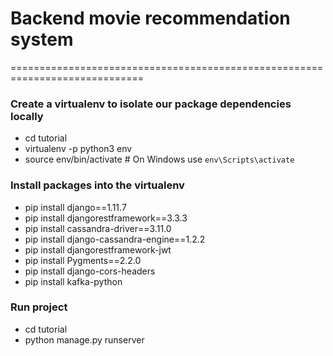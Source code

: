 # Backend movie recommendation system
=============================================================================
### Create a virtualenv to isolate our package dependencies locally
- cd tutorial
- virtualenv -p python3 env
- source env/bin/activate  # On Windows use `env\Scripts\activate`

### Install packages into the virtualenv
- pip install django==1.11.7
- pip install djangorestframework==3.3.3
- pip install cassandra-driver==3.11.0
- pip install django-cassandra-engine==1.2.2
- pip install djangorestframework-jwt
- pip install Pygments==2.2.0
- pip install django-cors-headers
- pip install kafka-python
### Run project
- cd tutorial
- python manage.py runserver
